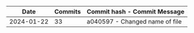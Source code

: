| Date       | Commits | Commit hash - Commit Message |
| ----------- | ------- | --------------------------- |
| 2024-01-22 | 33 | a040597 - Changed name of file |
